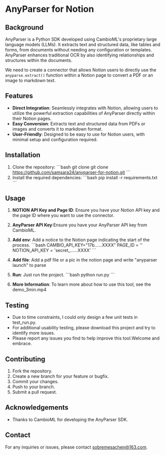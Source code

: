 
# AnyParser for Notion

## Background
AnyParser is a Python SDK developed using CambioML's proprietary large language models (LLMs). It extracts text and structured data, like tables and forms, from documents without needing any configuration or templates. AnyParser enhances traditional OCR by also identifying relationships and structures within the documents.

We need to create a connector that allows Notion users to directly use the `anyparse.extract()` function within a Notion page to convert a PDF or an image to markdown text.

## Features
- **Direct Integration**: Seamlessly integrates with Notion, allowing users to utilize the powerful extraction capabilities of AnyParser directly within their Notion pages.
- **Easy Conversion**: Extracts text and structured data from PDFs or images and converts it to markdown format.
- **User-Friendly**: Designed to be easy to use for Notion users, with minimal setup and configuration required.

## Installation
1. Clone the repository:
   \`\`\`bash
   git clone git clone https://github.com/samsara24/anyparser-for-notion.git
   \`\`\`
2. Install the required dependencies:
   \`\`\`bash
   pip install -r requirements.txt
   \`\`\`

## Usage
1. **NOTION API Key and Page ID**: Ensure you have your Notion API key and the page ID where you want to use the connector.
2. **AnyParser API Key**:Ensure you have your AnyParser API key from CambioML.
3. **Add env**: Add a notice to the Notion page indicating the start of the process.
   \`\`\`bash
   CAMBIO_API_KEY="17b……XXXX"
   PAGE_ID = ''
   NOTION_API_KEY = 'secret_……XXXX'
   \`\`\`
4. **Add file**: Add a pdf file or a pic in the notion page and write "anyparser launch" to parse

5. **Run**: Just run the project.
   \`\`\`bash
   python run.py
   \`\`\`
6. **More Information**: To learn more about how to use this tool, see the demo_3min.mp4

## Testing
- Due to time constraints, I could only design a few unit tests in test_run.py.
- For additional usability testing, please download this project and try to identify more issues.
- Please report any issues you find to help improve this tool.Welcome and embrace.

## Contributing
1. Fork the repository.
2. Create a new branch for your feature or bugfix.
3. Commit your changes.
4. Push to your branch.
5. Submit a pull request.

## Acknowledgements
- Thanks to CambioML for developing the AnyParser SDK.

## Contact
For any inquiries or issues, please contact [sobremesachen@163.com](mailto:sobremesachen@163.com).
